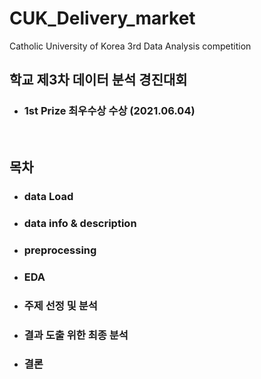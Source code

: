 # CUK_Delivery_market
Catholic University of Korea 3rd Data Analysis competition

## 학교 제3차 데이터 분석 경진대회
* ### 1st Prize 최우수상 수상 (2021.06.04)
<br>

## 목차
* ### data Load
* ### data info & description
* ### preprocessing
* ### EDA
* ### 주제 선정 및 분석
* ### 결과 도출 위한 최종 분석
* ### 결론
